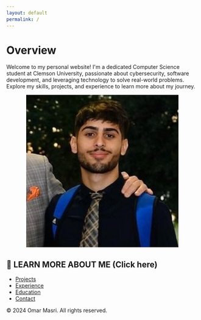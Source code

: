 ```yaml
---
layout: default
permalink: /
---
```


<head>
    <link rel="stylesheet" type="text/css" href="assets/css/styles.css">
</head>

# **Overview**

Welcome to my personal website! I'm a dedicated Computer Science student at Clemson University, passionate about cybersecurity, software development, and leveraging technology to solve real-world problems. Explore my skills, projects, and experience to learn more about my journey.
<div align="center">
    <img src="profile-picture.jpg" alt="Profile Picture" width="400" />
</div>

## 📱 **LEARN MORE ABOUT ME (Click here)**
- [Projects](docs/projects.md)  
- [Experience](docs/experience.md)  
- [Education](docs/education.md)  
- [Contact](docs/contact.md)  

&copy; 2024 Omar Masri. All rights reserved.
